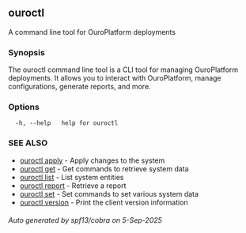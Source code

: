 ## ouroctl

A command line tool for OuroPlatform deployments

### Synopsis

The ouroctl command line tool is a CLI tool for managing OuroPlatform deployments. It allows you to interact with OuroPlatform, manage configurations, generate reports, and more.

### Options

```
  -h, --help   help for ouroctl
```

### SEE ALSO

* [ouroctl apply](ouroctl_apply.md)	 - Apply changes to the system
* [ouroctl get](ouroctl_get.md)	 - Get commands to retrieve system data
* [ouroctl list](ouroctl_list.md)	 - List system entities
* [ouroctl report](ouroctl_report.md)	 - Retrieve a report
* [ouroctl set](ouroctl_set.md)	 - Set commands to set various system data
* [ouroctl version](ouroctl_version.md)	 - Print the client version information

###### Auto generated by spf13/cobra on 5-Sep-2025
